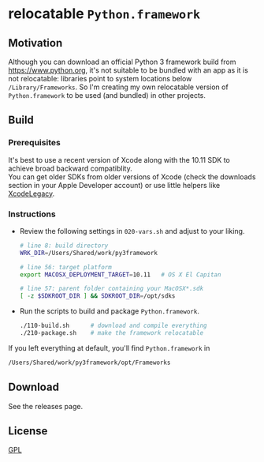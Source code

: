 # relocatable `Python.framework`

## Motivation

Although you can download an official Python 3 framework build from https://www.python.org, it's not suitable to be bundled with an app as it is not relocatable: libraries point to system locations below `/Library/Frameworks`. So I'm creating my own relocatable version of `Python.framework` to be used (and bundled) in other projects.

## Build

### Prerequisites

It's best to use a recent version of Xcode along with the 10.11 SDK to achieve broad backward compatiblity.  
You can get older SDKs from older versions of Xcode (check the downloads section in your Apple Developer account) or use little helpers like [XcodeLegacy](https://github.com/devernay/xcodelegacy).

### Instructions

- Review the following settings in `020-vars.sh` and adjust to your liking.

  ```bash
  # line 8: build directory
  WRK_DIR=/Users/Shared/work/py3framework

  # line 56: target platform
  export MACOSX_DEPLOYMENT_TARGET=10.11   # OS X El Capitan

  # line 57: parent folder containing your MacOSX*.sdk
  [ -z $SDKROOT_DIR ] && SDKROOT_DIR=/opt/sdks
  ```

- Run the scripts to build and package `Python.framework`.

  ```bash
  ./110-build.sh      # download and compile everything
  ./210-package.sh    # make the framework relocatable
  ```

If you left everything at default, you'll find `Python.framework` in

```bash
/Users/Shared/work/py3framework/opt/Frameworks
```

## Download

See the releases page.

## License

[GPL](LICENSE)

